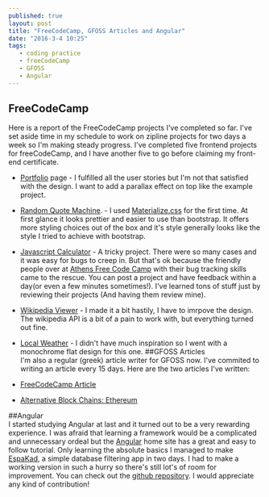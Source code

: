 ```yaml
---
published: true
layout: post
title: "FreeCodeCamp, GFOSS Articles and Angular"
date: "2016-3-4 10:25"
tags: 
   - coding practice
   - freeCodeCamp
   - GFOSS
   - Angular
---
```


 
## FreeCodeCamp  
Here is a report of the FreeCodeCamp projects I've completed so far. I've set aside time in my schedule to work on zipline projects for two days a week so I'm making steady progress.  I've completed five frontend projects for freeCodeCamp, and I have another five to go before claiming my front-end certificate. 

*  [Portfolio](http://codepen.io/faysvas/pen/BjVdvN) page - I fulfilled all the user stories but I'm not that satisfied with the design. I want to add a parallax effect on top like the example project.
* [Random Quote Machine](http://codepen.io/faysvas/pen/obJGMp). - I used [Materialize.css](http://materializecss.com/) for the first time. At first glance it looks prettier and easier to use than bootstrap. It offers more styling choices out of the box and it's style generally looks like the style I tried to achieve with bootstrap.
* [Javascript Calculator](http://codepen.io/faysvas/pen/QyRoyB) - A tricky project. There were so many cases and it was easy for bugs to creep in. But that's ok because  the friendly people over at [Athens Free Code Camp](https://www.facebook.com/groups/free.code.camp.athens.greece) with their bug tracking skills came to the rescue. You can post a project and have feedback within a day(or even a few minutes sometimes!). I've learned tons of stuff just by reviewing their projects (And having them review mine).
* [Wikipedia Viewer](http://codepen.io/faysvas/pen/wGvybB) - I made it a bit hastily, I have to imrpove the design. The wikipedia API is a bit of a pain to work with, but everything turned out fine. 
* [Local Weather](http://codepen.io/faysvas/pen/VeJeYy) - I didn't have much inspiration so I went with a monochrome flat design for this one. 
##GFOSS Articles  
I'm also a regular (greek) article writer for GFOSS now. I've commited to writing an article every 15 days. Here are the two articles I've written: 

* [FreeCodeCamp Article](https://edu.ellak.gr/2016/02/04/dorean-mathimata-programmatismou-apo-to-freecodecamp/) 
* [Alternative Block Chains: Ethereum](https://opensource.ellak.gr/2016/02/23/alternative-block-chains-ethereum/) 

##Angular   
I started studying Angular at last and it turned out to be a very rewarding experience. I was afraid that learning a framework would be a complicated and unnecessary ordeal but the [Angular](https://angularjs.org/) home site has a great and easy to follow tutorial.   Only learning the absolute basics I managed to make [EspaKad](http://faysvas.github.io/espakad/), a simple database filtering app in two days. I had to make a working version in such a hurry so there's still lot's of room for improvement.  You  can check out the [github repository](https://github.com/faysvas/espakad). I would appreciate any kind of contribution!
